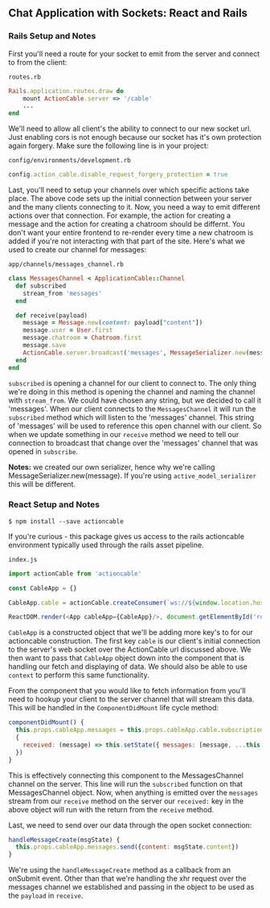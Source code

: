 ## Chat Application with Sockets: React and Rails


### Rails Setup and Notes

First you'll need a route for your socket to emit from the server and connect to from the client:

`routes.rb`

```ruby
Rails.application.routes.draw do
	mount ActionCable.server => '/cable'
	...
end
```

We'll need to allow all client's the ability to connect to our new socket url. Just enabling cors is not enough because our socket has it's own protection again forgery. Make sure the following line is in your project:

`config/environments/development.rb`

```ruby
config.action_cable.disable_request_forgery_protection = true
```

Last, you'll need to setup your channels over which specific actions take place. The above code sets up the initial connection between your server and the many clients connecting to it. Now, you need a way to emit different actions over that connection. For example, the action for creating a message and the action for creating a chatroom should be differnt. You don't want your entire frontend to re-render every time a new chatroom is added if you're not interacting with that part of the site. Here's what we used to create our channel for messages:

`app/channels/messages_channel.rb`

```ruby
class MessagesChannel < ApplicationCable::Channel
  def subscribed
    stream_from 'messages'
  end

  def receive(payload)
    message = Message.new(content: payload["content"])
    message.user = User.first
    message.chatroom = Chatroom.first
    message.save
    ActionCable.server.broadcast('messages', MessageSerializer.new(message))
  end
end
```

`subscribed` is opening a channel for our client to connect to. The only thing we're doing in this method is opening the channel and naming the channel with `stream_from`. We could have chosen any string, but we decided to call it 'messages'. When our client connects to the `MessagesChannel` it will run the `subscribed` method which will listen to the 'messages' channel. This string of 'messages' will be used to reference this open channel with our client. So when we update something in our `receive` method we need to tell our connection to broadcast that change over the 'messages' channel that was opened in `subscribe`.

**Notes:** we created our own serializer, hence why we're calling MessageSerializer.new(message). If you're using `active_model_serializer` this will be different.

### React Setup and Notes

`$ npm install --save actioncable`

If you're curious - this package gives us access to the rails actioncable environment typically used through the rails asset pipeline.

`index.js`

```javascript
import actionCable from 'actioncable'

const CableApp = {}

CableApp.cable = actionCable.createConsumer(`ws://${window.location.hostname}:3000/cable`)

ReactDOM.render(<App cableApp={CableApp}/>, document.getElementById('root'));
```

`CableApp` is a constructed object that we'll be adding more key's to for our actioncable construction. The first key `cable` is our client's initial connection to the server's web socket over the ActionCable url discussed above. We then want to pass that `CableApp` object down into the component that is handling our fetch and displaying of data. We should also be able to use `context` to perform this same functionality.

From the component that you would like to fetch information from you'll need to hookup your client to the server channel that will stream this data. This will be handled in the `ComponentDidMount` life cycle method:

```javascript
componentDidMount() {
  this.props.cableApp.messages = this.props.cableApp.cable.subscriptions.create('MessagesChannel', 
  { 
    received: (message) => this.setState({ messages: [message, ...this.state.messages,] }) 
  })
}
```

This is effectively connecting this component to the MessagesChannel channel on the server. This line will run the `subscribed` function on that MessagesChannel object. Now, when anything is emitted over the `messages` stream from our `receive` method on the server our `received:` key in the above object will run with the return from the `receive` method.

Last, we need to send over our data through the open socket connection:

```javascript
handleMessageCreate(msgState) {
  this.props.cableApp.messages.send({content: msgState.content})
}
```
We're using the `handleMessageCreate` method as a callback from an onSubmit event. Other than that we're handling the xhr request over the messages channel we established and passing in the object to be used as the `payload` in `receive`.